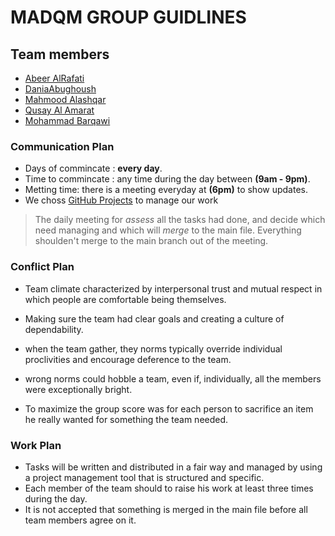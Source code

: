 # MADQM GROUP GUIDLINES


## Team members 

* [Abeer AlRafati](https://github.com/AbeerAl-Rafati)  
* [DaniaAbughoush](https://github.com/DaniaAbughoush)  
* [Mahmood Alashqar](https://github.com/mahmood-alashqar)  
* [Qusay Al Amarat](https://github.com/Qusay114)  
* [Mohammad Barqawi](https://github.com/Barqawiii)  



### Communication Plan   

* Days of commincate : **every day**.   
* Time to commincate : any time during the day between **(9am - 9pm)**.   
* Metting time: there is a meeting everyday at **(6pm)** to show updates.   
* We choss [GitHub Projects](https://github.com/MADQM/Easy-Resume/projects/1?add_cards_query=is%3Aopen) to manage our work

>
> The daily meeting for *assess* all the tasks had done, and decide which need managing and which will *merge* to the main file.
> Everything shoulden't merge to the main branch out of the meeting.
> 



### Conflict Plan   

* Team climate characterized by interpersonal trust and mutual respect in which people are comfortable being themselves.

* Making sure the team had clear goals and creating a culture of dependability.

* when the team gather, they norms typically override individual proclivities and encourage deference to the team.

* wrong norms could hobble a team, even if, individually, all the members were exceptionally bright.

* To maximize the group score was for each person to sacrifice an item he really wanted for something the team needed.
 


### Work Plan    

* Tasks will be written and distributed in a fair way and managed by using a project management tool that is structured and specific.
* Each member of the team should to raise his work at least three times during the day.
* It is not accepted that something is merged in the main file before all team members agree on it.
